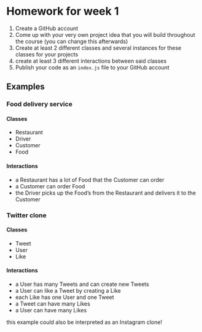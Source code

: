 # Homework for week 1

1) Create a GitHub account
2) Come up with your very own project idea that you will build throughout the course (you can change this afterwards)
3) Create at least 2 different classes and several instances for these classes for your projects
4) create at least 3 different interactions between said classes
5) Publish your code as an `index.js` file to your GitHub account

## Examples
### Food delivery service
#### Classes
- Restaurant
- Driver
- Customer
- Food

#### Interactions
- a Restaurant has a lot of Food that the Customer can order
- a Customer can order Food
- the Driver picks up the Food’s from the Restaurant and delivers it to the Customer


### Twitter clone
#### Classes
- Tweet
- User
- Like

#### Interactions
- a User has many Tweets and can create new Tweets
- a User can like a Tweet by creating a Like
- each Like has one User and one Tweet
- a Tweet can have many Likes
- a User can have many Likes

this example could also be interpreted as an Instagram clone!
